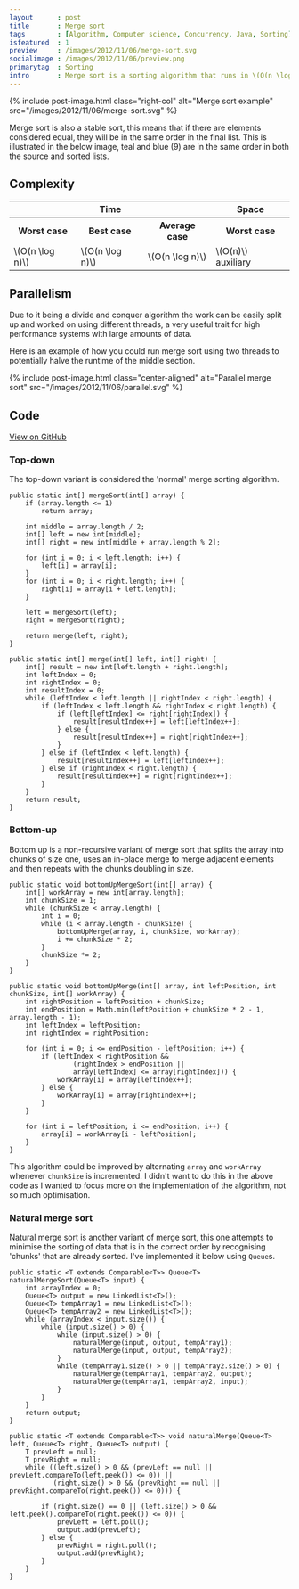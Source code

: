 ```yaml
---
layout      : post
title       : Merge sort
tags        : [Algorithm, Computer science, Concurrency, Java, Sorting]
isfeatured  : 1
preview     : /images/2012/11/06/merge-sort.svg
socialimage : /images/2012/11/06/preview.png
primarytag  : Sorting
intro       : Merge sort is a sorting algorithm that runs in \(O(n \log n)\) time. It is a divide and conquer algorithm, so it can get the most out of today's multi-cored systems. It works by continually splitting up the array until each item stands on its own. The items are then merged back with the items that they were split with in the correct order.
---
```


{% include post-image.html class="right-col" alt="Merge sort example" src="/images/2012/11/06/merge-sort.svg" %}

Merge sort is also a stable sort, this means that if there are elements considered equal, they will be in the same order in the final list. This is illustrated in the below image, teal and blue (9) are in the same order in both the source and sorted lists.

<div class="clear"><!----></div>



## Complexity

<table>
<tbody>
<tr>
<th colspan="3">Time</th>
<th>Space</th>
</tr>
<tr>
<th>Worst case</th>
<th>Best case</th>
<th>Average case</th>
<th>Worst case</th>
</tr>
<tr>
<td>\(O(n \log n)\)</td>
<td>\(O(n \log n)\)</td>
<td>\(O(n \log n)\)</td>
<td>\(O(n)\) auxiliary</td>
</tr>
</tbody>
</table>



## Parallelism

Due to it being a divide and conquer algorithm the work can be easily split up and worked on using different threads, a very useful trait for high performance systems with large amounts of data.

Here is an example of how you could run merge sort using two threads to potentially halve the runtime of the middle section.

{% include post-image.html class="center-aligned" alt="Parallel merge sort" src="/images/2012/11/06/parallel.svg" %}



## Code

[View on GitHub][1]

### Top-down

The top-down variant is considered the 'normal' merge sorting algorithm.

<!--prettify lang=java-->
    public static int[] mergeSort(int[] array) {
        if (array.length <= 1)
            return array;

        int middle = array.length / 2;
        int[] left = new int[middle];
        int[] right = new int[middle + array.length % 2];

        for (int i = 0; i < left.length; i++) {
            left[i] = array[i];
        }
        for (int i = 0; i < right.length; i++) {
            right[i] = array[i + left.length];
        }

        left = mergeSort(left);
        right = mergeSort(right);

        return merge(left, right);
    }

    public static int[] merge(int[] left, int[] right) {
        int[] result = new int[left.length + right.length];
        int leftIndex = 0;
        int rightIndex = 0;
        int resultIndex = 0;
        while (leftIndex < left.length || rightIndex < right.length) {
            if (leftIndex < left.length && rightIndex < right.length) {
                if (left[leftIndex] <= right[rightIndex]) {
                    result[resultIndex++] = left[leftIndex++];
                } else {
                    result[resultIndex++] = right[rightIndex++];
                }
            } else if (leftIndex < left.length) {
                result[resultIndex++] = left[leftIndex++];
            } else if (rightIndex < right.length) {
                result[resultIndex++] = right[rightIndex++];
            }
        }
        return result;
    }

### Bottom-up

Bottom up is a non-recursive variant of merge sort that splits the array into chunks of size one, uses an in-place merge to merge adjacent elements and then repeats with the chunks doubling in size.

<!--prettify lang=java-->
    public static void bottomUpMergeSort(int[] array) {
        int[] workArray = new int[array.length];
        int chunkSize = 1;
        while (chunkSize < array.length) {
            int i = 0;
            while (i < array.length - chunkSize) {
                bottomUpMerge(array, i, chunkSize, workArray);
                i += chunkSize * 2;
            }
            chunkSize *= 2;
        }
    }

    public static void bottomUpMerge(int[] array, int leftPosition, int chunkSize, int[] workArray) {
        int rightPosition = leftPosition + chunkSize;
        int endPosition = Math.min(leftPosition + chunkSize * 2 - 1, array.length - 1);
        int leftIndex = leftPosition;
        int rightIndex = rightPosition;

        for (int i = 0; i <= endPosition - leftPosition; i++) {
            if (leftIndex < rightPosition &&
                    (rightIndex > endPosition ||
                    array[leftIndex] <= array[rightIndex])) {
                workArray[i] = array[leftIndex++];
            } else {
                workArray[i] = array[rightIndex++];
            }
        }

        for (int i = leftPosition; i <= endPosition; i++) {
            array[i] = workArray[i - leftPosition];
        }
    }

This algorithm could be improved by alternating `array` and `workArray` whenever `chunkSize` is incremented. I didn't want to do this in the above code as I wanted to focus more on the implementation of the algorithm, not so much optimisation.

### Natural merge sort

Natural merge sort is another variant of merge sort, this one attempts to minimise the sorting of data that is in the correct order by recognising 'chunks' that are already sorted. I've implemented it below using `Queue`s.

<!--prettify lang=java-->
    public static <T extends Comparable<T>> Queue<T> naturalMergeSort(Queue<T> input) {
        int arrayIndex = 0;
        Queue<T> output = new LinkedList<T>();
        Queue<T> tempArray1 = new LinkedList<T>();
        Queue<T> tempArray2 = new LinkedList<T>();
        while (arrayIndex < input.size()) {
            while (input.size() > 0) {
                while (input.size() > 0) {
                    naturalMerge(input, output, tempArray1);
                    naturalMerge(input, output, tempArray2);
                }
                while (tempArray1.size() > 0 || tempArray2.size() > 0) {
                    naturalMerge(tempArray1, tempArray2, output);
                    naturalMerge(tempArray1, tempArray2, input);
                }
            }
        }
        return output;
    }

    public static <T extends Comparable<T>> void naturalMerge(Queue<T> left, Queue<T> right, Queue<T> output) {
        T prevLeft = null;
        T prevRight = null;
        while ((left.size() > 0 && (prevLeft == null || prevLeft.compareTo(left.peek()) <= 0)) ||
               (right.size() > 0 && (prevRight == null || prevRight.compareTo(right.peek()) <= 0))) {

            if (right.size() == 0 || (left.size() > 0 && left.peek().compareTo(right.peek()) <= 0)) {
                prevLeft = left.poll();
                output.add(prevLeft);
            } else {
                prevRight = right.poll();
                output.add(prevRight);
            }
        }
    }



[1]: https://github.com/Tyriar/growing-with-the-web/tree/master/algorithms/sorting/merge-sort

[Heapsort]: {{site.baseurl}}/2012/11/algorithm-heapsort.html
[Insertion sort]: {{site.baseurl}}/2012/11/algorithm-insertion-sort.html
[Mergesort]: {{site.baseurl}}/2012/11/algorithm-merge-sort.html
[Quicksort]: {{site.baseurl}}/2012/12/algorithm-quicksort.html
